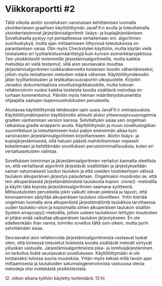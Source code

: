 # Viikkoraportti #2

Tällä viikolla aloitin sovelluksen varsinaisen kehittämisen luomalla yksinkertaisen graafisen käyttöliittymän JavaFX:n avulla ja toteuttamalla yksinkertaisimmat järjestämisalgoritmit: lisäys- ja kuplajärjestämisen. Sovelluksella pystyy nyt periaatteessa vertailemaan em. algoritmien suorituskykyä, mutta ajan mittaamiseen liittyvissä toteutuksissa on parantamisen varaa. Otin myös Checkstylen käyttöön, mutta käytän vielä toistaiseksi eri tyylitarkistusmäärittelyjä kuin kurssin esimerkkiprojektissa. Tein yksikkötestit molemmille järjestämisalgoritmeille, mutta kaikkia metodeja en vielä testannut, sillä aion seuraavaksi muuttaa järjestämisalgoritmien luokkarakennetta toisteisen koodin vähentämiseksi, jolloin myös testattavien metodien määrä vähenee. Käyttöliittymäkoodin jätän tyylitarkistusten ja testikattavuusraportin ulkopuolelle. Kirjoitin Javadoc dokumentaatiota sovelluslogiikkaluokille, mutta tulevan refaktoroinnin vuoksi kaikkia toisteista koodia sisältäviä metodeja en turhaan kommentoinut. Päivitin myös hieman määrittelydokumenttia ohjaajalta saatujen laajennusehdotusten perusteella.

Alustavaa käyttöliittymää tehdessäni opin uusia JavaFX:n ominaisuuksia. Käyttöliittymäkirjaston käyttöönotto aiheutti aluksi yhteensopivuusongelmia gradlen vanhemman version kanssa. Selviteltyäni asiaa sain ongelman ratkaistua gradle wrapperin avulla. Käyttöliittymän ja muun sovelluslogiikan suunnitteluun ja toteuttamiseen kului paljon enenmmän aikaa kuin varsinaisten järjestämisalgoritmien kirjoittamiseen. Aloitin lisäys- ja kuplajärjestämisestä, sillä halusin päästä mahdollisimman nopeasti kokeilemaan ja kehittämään sovelluksen perustoiminnallisuuksia, kuten eri vertailuasetusten valintaa.

Sovelluksen toiminnan ja järjestämisalgoritmien vertailun kannalta oleellista on, että vertailtavat algoritmit järjestävät sisällöltään ja järjestykseltään saman satunnaisesti luodun taulukon ja että useiden toistokertojen välissä taulukon alkuperäinen järjestys palautetaan. Ongelmaksi muodostui se, että tein alkuperäisestä järjestämättömästä taulukosta kopion .clone() -metodilla ja käytin tätä kopiota järjestämisalgoritmien saamana syötteenä. Mittaustulosten perusteella jokin vaikutti olevan pielessä ja tajusin, että kloonaaminen säilyttää alkuperäisen taulukon olioviitteen. Yritin kiertää ongelman luomalla aina alkuperäistä järjestämätöntä taulukkoa tarvittaessa uuden taulukko-olion ja kopioimalla siihen alkuperäisen taulukon sisällön System.arraycopy()-metodilla, jolloin uuteen taulukkoon tehtyjen muutosten ei pitäisi enää vaikuttaa alkuperäisen taulukon järjestykseen. En ole edelleenkään ihan varma, toimiiko sovellus tältä osin oikein, mutta pyrin selvittämään asiaa.

Seuraavaksi aion refaktoroida järjestämisalgoritmeista vastaavat luokat siten, että kiireessä toteutetut toisteista koodia sisältävät metodit siirtyvät yliluokan vastuulle. Järjestämisalgoritmeista pika- ja lomitusjärjestäminen on tarkoitus lisätä seuraavaksi sovellukseen. Käyttöliittymään ei ole toistaiseksi tulossa suuria muutoksia. Yritän myös keksiä millä tavoin ajan mittaamisesta ja taulukoiden satunnaisgeneroinnista vastuussa olevia metodeja olisi mielekästä yksikkötestata.


(2. viikon aikana työhön käytetty tuntimäärä: 13 h)